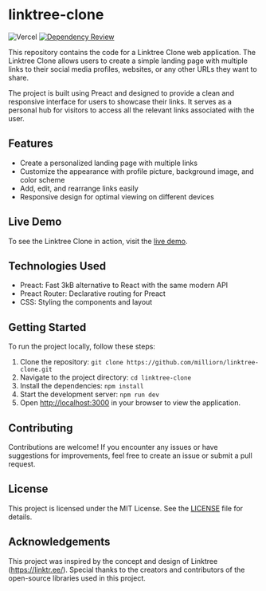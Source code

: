 # linktree-clone

![Vercel](https://vercelbadge.vercel.app/api/milliorn/linktree-clone)
[![Dependency Review](https://github.com/milliorn/linktree-clone/actions/workflows/dependency-review.yml/badge.svg)](https://github.com/milliorn/linktree-clone/actions/workflows/dependency-review.yml)

This repository contains the code for a Linktree Clone web application. The Linktree Clone allows users to create a simple landing page with multiple links to their social media profiles, websites, or any other URLs they want to share.

The project is built using Preact and designed to provide a clean and responsive interface for users to showcase their links. It serves as a personal hub for visitors to access all the relevant links associated with the user.

## Features

- Create a personalized landing page with multiple links
- Customize the appearance with profile picture, background image, and color scheme
- Add, edit, and rearrange links easily
- Responsive design for optimal viewing on different devices

## Live Demo

To see the Linktree Clone in action, visit the [live demo](https://linktree-clone-gray.vercel.app/).

## Technologies Used

- Preact: Fast 3kB alternative to React with the same modern API
- Preact Router: Declarative routing for Preact
- CSS: Styling the components and layout

## Getting Started

To run the project locally, follow these steps:

1. Clone the repository: `git clone https://github.com/milliorn/linktree-clone.git`
2. Navigate to the project directory: `cd linktree-clone`
3. Install the dependencies: `npm install`
4. Start the development server: `npm run dev`
5. Open [http://localhost:3000](http://localhost:3000) in your browser to view the application.

## Contributing

Contributions are welcome! If you encounter any issues or have suggestions for improvements, feel free to create an issue or submit a pull request.

## License

This project is licensed under the MIT License. See the [LICENSE](LICENSE) file for details.

## Acknowledgements

This project was inspired by the concept and design of Linktree (https://linktr.ee/). Special thanks to the creators and contributors of the open-source libraries used in this project.

